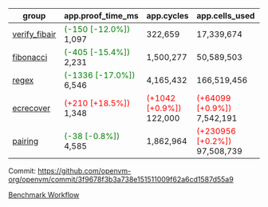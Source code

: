 | group | app.proof_time_ms | app.cycles | app.cells_used | leaf.proof_time_ms | leaf.cycles | leaf.cells_used |
| -- | -- | -- | -- | -- | -- | -- |
| [verify_fibair](https://github.com/openvm-org/openvm/blob/benchmark-results/benchmarks-pr/1740/verify_fibair-3f9678f3b3a738e151511009f62a6cd1587d55a9.md) |<span style='color: green'>(-150 [-12.0%])</span> 1,097 |  322,659 |  17,339,674 |- | - | - |
| [fibonacci](https://github.com/openvm-org/openvm/blob/benchmark-results/benchmarks-pr/1740/fibonacci-3f9678f3b3a738e151511009f62a6cd1587d55a9.md) |<span style='color: green'>(-405 [-15.4%])</span> 2,231 |  1,500,277 |  50,589,503 |- | - | - |
| [regex](https://github.com/openvm-org/openvm/blob/benchmark-results/benchmarks-pr/1740/regex-3f9678f3b3a738e151511009f62a6cd1587d55a9.md) |<span style='color: green'>(-1336 [-17.0%])</span> 6,546 |  4,165,432 |  166,519,456 |- | - | - |
| [ecrecover](https://github.com/openvm-org/openvm/blob/benchmark-results/benchmarks-pr/1740/ecrecover-3f9678f3b3a738e151511009f62a6cd1587d55a9.md) |<span style='color: red'>(+210 [+18.5%])</span> 1,348 | <span style='color: red'>(+1042 [+0.9%])</span> 122,000 | <span style='color: red'>(+64099 [+0.9%])</span> 7,542,191 |- | - | - |
| [pairing](https://github.com/openvm-org/openvm/blob/benchmark-results/benchmarks-pr/1740/pairing-3f9678f3b3a738e151511009f62a6cd1587d55a9.md) |<span style='color: green'>(-38 [-0.8%])</span> 4,585 |  1,862,964 | <span style='color: red'>(+230956 [+0.2%])</span> 97,508,739 |- | - | - |


Commit: https://github.com/openvm-org/openvm/commit/3f9678f3b3a738e151511009f62a6cd1587d55a9

[Benchmark Workflow](https://github.com/openvm-org/openvm/actions/runs/15656355579)
